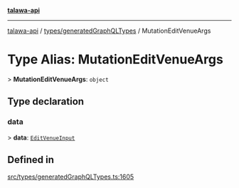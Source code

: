 [**talawa-api**](../../../README.md)

***

[talawa-api](../../../modules.md) / [types/generatedGraphQLTypes](../README.md) / MutationEditVenueArgs

# Type Alias: MutationEditVenueArgs

\> **MutationEditVenueArgs**: `object`

## Type declaration

### data

\> **data**: [`EditVenueInput`](EditVenueInput.md)

## Defined in

[src/types/generatedGraphQLTypes.ts:1605](https://github.com/PalisadoesFoundation/talawa-api/blob/4b5c74fd36bcfc2e36f3a06b67d517e865c188be/src/types/generatedGraphQLTypes.ts#L1605)
